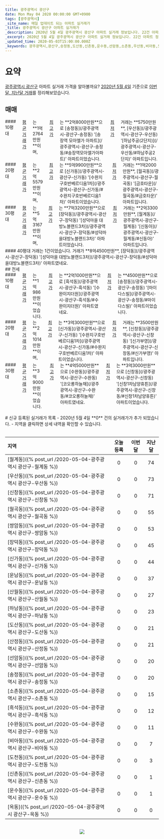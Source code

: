 ```yaml
---
title: 광주광역시 광산구
date: Mon May 04 2020 00:00:00 GMT+0900
tags: [광주광역시]
_site_name: 매일 업데이트 되는 아파트 실거래가
_title: 광주광역시 광산구 아파트 실거래가
_description: 2020년 5월 4일 광주광역시 광산구 아파트 실거래 정보입니다. 22건 아파트 정보가 있습니다.
_excerpt: 2020년 5월 4일 광주광역시 광산구 아파트 실거래 정보입니다. 22건 아파트 정보가 있습니다.
_updated_time: 2020-05-03T15:00:00.000Z
_keywords: 광주광역시,광산구,송정동,도산동,신촌동,운수동,선암동,소촌동,우산동,비아동,도천동,수완동,월계동,쌍암동,산월동,신창동,신가동,운남동,장덕동,흑석동,산정동,월곡동,하남동,옥동
---
```



# 요약
<ins>광주광역시 광산구</ins> 아파트 실거래 가격을 알아볼까요? <ins>2020년 5월 4일</ins> 기준으로 <ins>이번달, 지난달 거래</ins>를 정리해보았습니다.

## 매매
<div class="container">
<div class="six columns" markdown="1">
#### 10평대
<ins>평균 거래가</ins>는 **1억2764만원**이며, <ins>최고가</ins>는 **2억8000만원**으로 [송정동](/광주광역시-광산구-송정동) '[송장역 모아엘가 아파트](/광주광역시-광산구-송정동/#송장역모아엘가아파트)' 아파트이었습니다. <ins>최저가</ins> 거래는 **5750만원**, [우산동](/광주광역시-광산구-우산동) '[하남주공(2단지)](/광주광역시-광산구-우산동/#하남주공2단지)' 아파트입니다.
</div>
<div class="six columns" markdown="1">
#### 20평대
<ins>평균 거래가</ins>는 **2억5579만원**이며, <ins>최고가</ins>는 **5억9900만원**으로 [신가동](/광주광역시-광산구-신가동) '[수완지구호반베르디움1차](/광주광역시-광산구-신가동/#수완지구호반베르디움1차)' 아파트이었습니다. <ins>최저가</ins> 거래는 **1억2000만원**, [월곡동](/광주광역시-광산구-월곡동) '[금호타운](/광주광역시-광산구-월곡동/#금호타운)' 아파트입니다.
</div>
</div>
<div class="container">
<div class="six columns" markdown="1">
#### 30평대
<ins>평균 거래가</ins>는 **5억3167만원**이며, <ins>최고가</ins>는 **7억3200만원**으로 [장덕동](/광주광역시-광산구-장덕동) '[성덕마을 대방노블랜드3차](/광주광역시-광산구-장덕동/#성덕마을대방노블랜드3차)' 아파트이었습니다. <ins>최저가</ins> 거래는 **2억3300만원**, [월계동](/광주광역시-광산구-월계동) '[신동아](/광주광역시-광산구-월계동/#신동아)' 아파트입니다.
</div>
<div class="six columns" markdown="1">
#### 40평대
거래는 1건이었습니다. 거래가 **8억4500만원**, [장덕동](/광주광역시-광산구-장덕동) '[성덕마을 대방노블랜드3차](/광주광역시-광산구-장덕동/#성덕마을대방노블랜드3차)' 아파트였네요.
</div>
</div>
## 전세
<div class="container">
<div class="six columns" markdown="1">
#### 10평대
<ins>평균 거래가</ins>는 **1억986만원**이었습니다. <ins>최고가</ins>는 **2억1000만원**으로 [흑석동](/광주광역시-광산구-흑석동) '[수완이지더원](/광주광역시-광산구-흑석동/#수완이지더원)' 아파트였네요. <ins>최저가</ins>는 **4500만원**으로 [송정동](/광주광역시-광산구-송정동) '[마이다스빌](/광주광역시-광산구-송정동/#마이다스빌)' 아파트이었습니다.
</div>
<div class="six columns" markdown="1">
#### 20평대
<ins>평균 거래가</ins>는 **2억1014만원**이며, <ins>최고가</ins>는 **3억3000만원**으로 [신가동](/광주광역시-광산구-신가동) '[수완지구호반베르디움1차](/광주광역시-광산구-신가동/#수완지구호반베르디움1차)' 아파트이었습니다. <ins>최저가</ins> 거래는 **3500만원**, [신창동](/광주광역시-광산구-신창동) '[신가부영](/광주광역시-광산구-신창동/#신가부영)' 아파트입니다.
</div>
</div>
<div class="container">
<div class="twelve columns" markdown="1">
#### 30평대
<ins>평균 거래가</ins>는 **3억9000만원**이었습니다. <ins>최고가</ins>는 **4억5000만원**으로 [수완동](/광주광역시-광산구-수완동) '[코오롱하늘채](/광주광역시-광산구-수완동/#코오롱하늘채)' 아파트였네요. <ins>최저가</ins>는 **3억3000만원**으로 [신창동](/광주광역시-광산구-신창동) '[신창1차남양휴튼](/광주광역시-광산구-신창동/#신창1차남양휴튼)' 아파트이었습니다.
</div>
</div>


<br>
# 신규 등록된 실거래가 목록
- 2020년 5월 4일 **0** 건의 실거래가가 추가 되었습니다.
- 지역을 클릭하면 상세 내역을 확인할 수 있습니다.
<br><br>

| 지역 | 오늘 등록 | 이번달 | 지난달 |
|:---|:---:|:---:|:---:|
| [월계동]({% post_url /2020-05-04-광주광역시 광산구-월계동 %}) | 0 | 0 | 74|
| [우산동]({% post_url /2020-05-04-광주광역시 광산구-우산동 %}) | 0 | 0 | 73|
| [신창동]({% post_url /2020-05-04-광주광역시 광산구-신창동 %}) | 0 | 0 | 71|
| [월곡동]({% post_url /2020-05-04-광주광역시 광산구-월곡동 %}) | 0 | 0 | 55|
| [쌍암동]({% post_url /2020-05-04-광주광역시 광산구-쌍암동 %}) | 0 | 0 | 53|
| [장덕동]({% post_url /2020-05-04-광주광역시 광산구-장덕동 %}) | 0 | 0 | 45|
| [신가동]({% post_url /2020-05-04-광주광역시 광산구-신가동 %}) | 0 | 0 | 44|
| [운남동]({% post_url /2020-05-04-광주광역시 광산구-운남동 %}) | 0 | 0 | 37|
| [산월동]({% post_url /2020-05-04-광주광역시 광산구-산월동 %}) | 0 | 0 | 27|
| [하남동]({% post_url /2020-05-04-광주광역시 광산구-하남동 %}) | 0 | 0 | 23|
| [도산동]({% post_url /2020-05-04-광주광역시 광산구-도산동 %}) | 0 | 0 | 21|
| [산정동]({% post_url /2020-05-04-광주광역시 광산구-산정동 %}) | 0 | 0 | 21|
| [선암동]({% post_url /2020-05-04-광주광역시 광산구-선암동 %}) | 0 | 0 | 20|
| [송정동]({% post_url /2020-05-04-광주광역시 광산구-송정동 %}) | 0 | 0 | 20|
| [소촌동]({% post_url /2020-05-04-광주광역시 광산구-소촌동 %}) | 0 | 0 | 15|
| [흑석동]({% post_url /2020-05-04-광주광역시 광산구-흑석동 %}) | 0 | 0 | 12|
| [수완동]({% post_url /2020-05-04-광주광역시 광산구-수완동 %}) | 0 | 0 | 11|
| [비아동]({% post_url /2020-05-04-광주광역시 광산구-비아동 %}) | 0 | 0 | 7|
| [도천동]({% post_url /2020-05-04-광주광역시 광산구-도천동 %}) | 0 | 0 | 3|
| [신촌동]({% post_url /2020-05-04-광주광역시 광산구-신촌동 %}) | 0 | 0 | 1|
| [운수동]({% post_url /2020-05-04-광주광역시 광산구-운수동 %}) | 0 | 0 | 1|
| [옥동]({% post_url /2020-05-04-광주광역시 광산구-옥동 %}) | 0 | 0 | 0|

<p align="center"><br><img src="https://via.placeholder.com/700x120"><br></p>
